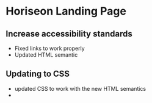 # Horiseon Landing Page

## Increase accessibility standards
* Fixed links to work properly
* Updated HTML semantic

## Updating to CSS
* updated CSS to work with the new HTML semantics
* 
